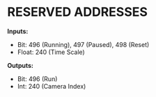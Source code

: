 RESERVED ADDRESSES
==================

__Inputs:__
* Bit: 496 (Running), 497 (Paused), 498 (Reset)
* Float: 240 (Time Scale)
	
__Outputs:__
* Bit: 496 (Run)
* Int: 240 (Camera Index)

